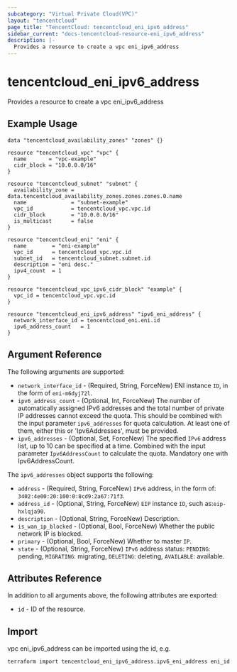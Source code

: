 ```yaml
---
subcategory: "Virtual Private Cloud(VPC)"
layout: "tencentcloud"
page_title: "TencentCloud: tencentcloud_eni_ipv6_address"
sidebar_current: "docs-tencentcloud-resource-eni_ipv6_address"
description: |-
  Provides a resource to create a vpc eni_ipv6_address
---
```


# tencentcloud_eni_ipv6_address

Provides a resource to create a vpc eni_ipv6_address

## Example Usage

```hcl
data "tencentcloud_availability_zones" "zones" {}

resource "tencentcloud_vpc" "vpc" {
  name       = "vpc-example"
  cidr_block = "10.0.0.0/16"
}

resource "tencentcloud_subnet" "subnet" {
  availability_zone = data.tencentcloud_availability_zones.zones.zones.0.name
  name              = "subnet-example"
  vpc_id            = tencentcloud_vpc.vpc.id
  cidr_block        = "10.0.0.0/16"
  is_multicast      = false
}

resource "tencentcloud_eni" "eni" {
  name        = "eni-example"
  vpc_id      = tencentcloud_vpc.vpc.id
  subnet_id   = tencentcloud_subnet.subnet.id
  description = "eni desc."
  ipv4_count  = 1
}

resource "tencentcloud_vpc_ipv6_cidr_block" "example" {
  vpc_id = tencentcloud_vpc.vpc.id
}

resource "tencentcloud_eni_ipv6_address" "ipv6_eni_address" {
  network_interface_id = tencentcloud_eni.eni.id
  ipv6_address_count   = 1
}
```

## Argument Reference

The following arguments are supported:

* `network_interface_id` - (Required, String, ForceNew) ENI instance `ID`, in the form of `eni-m6dyj72l`.
* `ipv6_address_count` - (Optional, Int, ForceNew) The number of automatically assigned IPv6 addresses and the total number of private IP addresses cannot exceed the quota. This should be combined with the input parameter `ipv6_addresses` for quota calculation. At least one of them, either this or 'Ipv6Addresses', must be provided.
* `ipv6_addresses` - (Optional, Set, ForceNew) The specified `IPv6` address list, up to 10 can be specified at a time. Combined with the input parameter `Ipv6AddressCount` to calculate the quota. Mandatory one with Ipv6AddressCount.

The `ipv6_addresses` object supports the following:

* `address` - (Required, String, ForceNew) `IPv6` address, in the form of: `3402:4e00:20:100:0:8cd9:2a67:71f3`.
* `address_id` - (Optional, String, ForceNew) `EIP` instance `ID`, such as:`eip-hxlqja90`.
* `description` - (Optional, String, ForceNew) Description.
* `is_wan_ip_blocked` - (Optional, Bool, ForceNew) Whether the public network IP is blocked.
* `primary` - (Optional, Bool, ForceNew) Whether to master `IP`.
* `state` - (Optional, String, ForceNew) `IPv6` address status: `PENDING`: pending, `MIGRATING`: migrating, `DELETING`: deleting, `AVAILABLE`: available.

## Attributes Reference

In addition to all arguments above, the following attributes are exported:

* `id` - ID of the resource.



## Import

vpc eni_ipv6_address can be imported using the id, e.g.

```
terraform import tencentcloud_eni_ipv6_address.ipv6_eni_address eni_id
```

